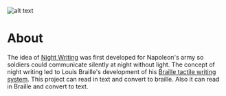 ![alt text](https://i.imgur.com/8fQ5LRm.png)


# About

The idea of [Night Writing](https://en.wikipedia.org/wiki/Night_writing) was first developed for Napoleon's army so soldiers could communicate silently at night without light. The concept of night writing led to Louis Braille's development of his [Braille tactile writing system](https://en.wikipedia.org/wiki/Braille). This project can read in text and convert to braille. Also it can read in Braille and convert to text.
